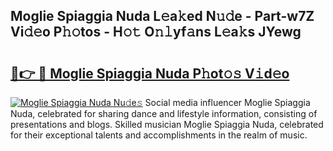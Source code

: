 ## Moglie Spiaggia Nuda L𝚎a𝚔ed N𝚞𝚍e - Part-w7Z Vi𝚍𝚎o P𝚑𝚘tos - H𝚘𝚝 O𝚗𝚕yf𝚊ns L𝚎a𝚔s JYewg

# <h2><a href="http://kf7by9.oniu.top/?m=Moglie+Spiaggia+Nuda">🔗👉 🔴 Moglie Spiaggia Nuda P𝚑ot𝚘𝚜 V𝚒d𝚎o</a></h2>

[![Moglie Spiaggia Nuda Nu𝚍e𝚜](https://i.imgur.com/0qMVB7G.gif)](http://kf7by9.oniu.top/?m=Moglie+Spiaggia+Nuda)
Social media influencer Moglie Spiaggia Nuda, celebrated for sharing dance and lifestyle information, consisting of presentations and blogs. Skilled musician Moglie Spiaggia Nuda, celebrated for their exceptional talents and accomplishments in the realm of music.  
